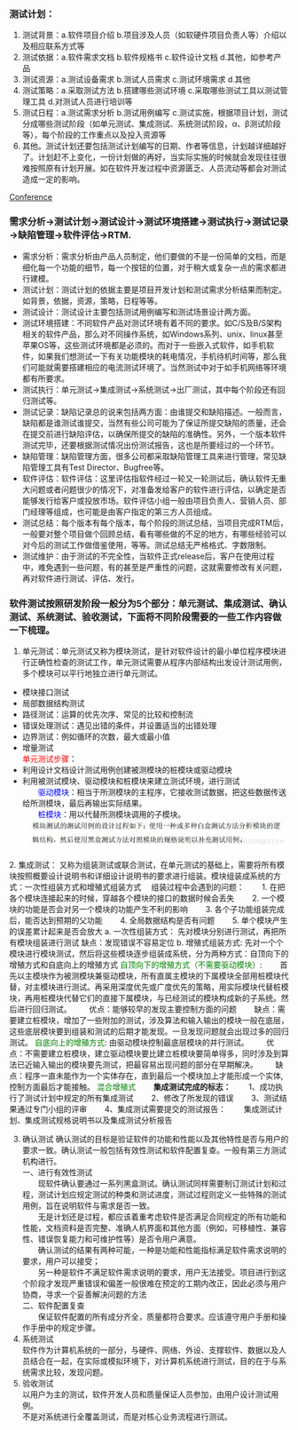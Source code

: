 ### 测试计划：
1. 测试背景：a.软件项目介绍    b.项目涉及人员（如软硬件项目负责人等）介绍以及相应联系方式等
2. 测试依据：a.软件需求文档    b.软件规格书     c.软件设计文档      d.其他，如参考产品
3. 测试资源：a.测试设备需求    b.测试人员需求    c.测试环境需求     d.其他
4. 测试策略：a.采取测试方法    b.搭建哪些测试环境   c.采取哪些测试工具以测试管理工具    d.对测试人员进行培训等
5. 测试日程：a.测试需求分析    b.测试用例编写   c.测试实施，根据项目计划，测试分成哪些测试阶段（如单元测试、集成测试、系统测试阶段，α、β测试阶段等），每个阶段的工作重点以及投入资源等
6. 其他。测试计划还要包括测试计划编写的日期、作者等信息，计划越详细越好了。计划赶不上变化，一份计划做的再好，当实际实施的时候就会发现往往很难按照原有计划开展。如在软件开发过程中资源匮乏、人员流动等都会对测试造成一定的影响。

[Conference](https://blog.csdn.net/u010177286/article/details/50358720) 
### 需求分析→测试计划→测试设计→测试环境搭建→测试执行→测试记录→缺陷管理→软件评估→RTM.

- 需求分析：需求分析由产品人员制定，他们要做的不是一份简单的文档，而是细化每一个功能的细节，每一个按钮的位置，对于稍大或复杂一点的需求都进行建模。
- 测试计划：测试计划的依据主要是项目开发计划和测试需求分析结果而制定。如背景，依据，资源，策略，日程等等。
- 测试设计：测试设计主要包括测试用例编写和测试场景设计两方面。
- 测试环境搭建：不同软件产品对测试环境有着不同的要求。如C/S及B/S架构相关的软件产品，那么对不同操作系统，如Windows系列、unix、linux甚至苹果OS等，这些测试环境都是必须的。而对于一些嵌入式软件，如手机软件，如果我们想测试一下有关功能模块的耗电情况，手机待机时间等，那么我们可能就需要搭建相应的电流测试环境了。当然测试中对于如手机网络等环境都有所要求。
- 测试执行：单元测试→集成测试→系统测试→出厂测试，其中每个阶段还有回归测试等。
- 测试记录：缺陷记录总的说来包括两方面：由谁提交和缺陷描述。一般而言，缺陷都是谁测试谁提交，当然有些公司可能为了保证所提交缺陷的质量，还会在提交前进行缺陷评估，以确保所提交的缺陷的准确性。另外，一个版本软件测试完毕，还要根据测试情况出份测试报告，这也是所要经过的一个环节。 
- 缺陷管理：缺陷管理方面，很多公司都采取缺陷管理工具来进行管理，常见缺陷管理工具有Test Director、Bugfree等。
- 软件评估：软件评估：这里评估指软件经过一轮又一轮测试后，确认软件无重大问题或者问题很少的情况下，对准备发给客户的软件进行评估，以确定是否能够发行给客户或投放市场。软件评估小组一般由项目负责人、营销人员、部门经理等组成，也可能是由客户指定的第三方人员组成。
- 测试总结：每个版本有每个版本，每个阶段的测试总结，当项目完成RTM后，一般要对整个项目做个回顾总结，看有哪些做的不足的地方，有哪些经验可以对今后的测试工作做借鉴使用，等等。测试总结无严格格式、字数限制。
- 测试维护：由于测试的不完全性，当软件正式release后，客户在使用过程中，难免遇到一些问题，有的甚至是严重性的问题，这就需要修改有关问题，再对软件进行测试、评估、发行。

### 软件测试按照研发阶段一般分为5个部分：单元测试、集成测试、确认测试、系统测试、验收测试，下面将不同阶段需要的一些工作内容做一下梳理。

1. 单元测试：单元测试又称为模块测试，是针对软件设计的最小单位程序模块进行正确性检查的测试工作，单元测试需要从程序内部结构出发设计测试用例，多个模块可以平行地独立进行单元测试。<br>
- 模块接口测试
- 局部数据结构测试
- 路径测试：运算的优先次序、常见的比较和控制流
- 错误处理测试：遇见出错的条件，并设置适当的出错处理
- 边界测试：例如循环的次数，最大或最小值
- 增量测试
<br><font color=red>单元测试步骤</font>：  
- 利用设计文档设计测试用例创建被测模块的桩模块或驱动模块
- 利用被测试模块、驱动模块和桩模块来建立测试环境，进行测试  
&emsp;&emsp;<font color=blue>驱动模块</font>：相当于所测模块的主程序，它接收测试数据，把这些数据传送给所测模块，最后再输出实际结果。  
&emsp;&emsp;<font color=blue>桩模块</font>：用以代替所测模块调用的子模块。  
![单元测试](../doc/单元测试.png)
</font>
2.  集成测试：  
又称为组装测试或联合测试，在单元测试的基础上，需要将所有模块按照概要设计说明书和详细设计说明书的要求进行组装。模块组装成系统的方式：一次性组装方式和增殖式组装方式    
&emsp;组装过程中会遇到的问题：  
&emsp;&emsp;1. 在把各个模块连接起来的时候，穿越各个模块的接口的数据时候会丢失  
&emsp;&emsp;2.  一个模块的功能是否会对另一个模块的功能产生不利的影响  
&emsp;&emsp;3. 各个子功能组装完成后，能否达到预期的父功能  
&emsp;&emsp;4. 全局数据结构是否有问题  
&emsp;&emsp;5. 单个模块产生的误差累计起来是否会放大  
a. 一次性组装方式：  
先对模块分别进行测试，再把所有模块组装进行测试  
缺点：发现错误不容易定位  
b. 增殖式组装方式:  
先对一个个模块进行模块测试，然后将这些模块逐步组装成系统，分为两种方式：自顶向下的增殖方式和自底向上的增殖方式  
<font color=green>自顶向下的增殖方式（不需要驱动模块）</font>:  
&emsp;&emsp;首先以主模块作为被测模块兼驱动模块，所有直属主模块的下属模块全部用桩模块代替，对主模块进行测试。再采用深度优先或广度优先的策略，用实际模块代替桩模块，再用桩模块代替它们的直接下属模块，与已经测试的模块构成新的子系统。然后进行回归测试。  
&emsp;&emsp;优点：能够较早的发现主要控制方面的问题  
&emsp;&emsp;缺点：需要建立桩模块，增加了一些附加的测试，涉及算法和输入输出的模块一般在底层，这些底层模块要到组装和测试的后期才能发现。一旦发现问题就会出现过多的回归测试。  
<font color=green>自底向上的增殖方式</font>:  
由驱动模块控制最底层模块的并行测试。  
&emsp;&emsp;优点：不需要建立桩模块，建立驱动模块要比建立桩模块要简单得多，同时涉及到算法已近输入输出的模块要先测试，把最容易出现问题的部分在早期解决。  
&emsp;&emsp;缺点：程序一直未能作为一个实体存在，直到最后一个模块加上才能形成一个实体,控制方面最后才能接触。  
<font color=green>混合增殖式</font>  
&emsp;&emsp;<b>集成测试完成的标志：</b>  
&emsp;&emsp;1、成功执行了测试计划中规定的所有集成测试  
&emsp;&emsp;2、修改了所发现的错误  
&emsp;&emsp;3、测试结果通过专门小组的评审  
&emsp;&emsp;4、集成测试需要提交的测试报告：  
&emsp;&emsp;集成测试计划、集成测试规格说明书以及集成测试分析报告

3. 确认测试
确认测试的目标是验证软件的功能和性能以及其他特性是否与用户的要求一致。确认测试一般包括有效性测试和软件配置复查。一般有第三方测试机构进行。  
一、进行有效性测试  
&emsp;&emsp;现软件确认要通过一系列黑盒测试。确认测试同样需要制订测试计划和过程，测试计划应规定测试的种类和测试进度，测试过程则定义一些特殊的测试用例，旨在说明软件与需求是否一致。  
&emsp;&emsp;无是计划还是过程，都应该着重考虑软件是否满足合同规定的所有功能和性能，文档资料是否完整、准确人机界面和其他方面（例如，可移植性、兼容性、错误恢复能力和可维护性等）是否令用户满意。  
&emsp;&emsp;确认测试的结果有两种可能，一种是功能和性能指标满足软件需求说明的要求，用户可以接受；  
&emsp;&emsp;另一种是软件不满足软件需求说明的要求，用户无法接受。项目进行到这个阶段才发现严重错误和偏差一般很难在预定的工期内改正，因此必须与用户协商，寻求一个妥善解决问题的方法  
二、软件配置复查  
&emsp;&emsp;保证软件配置的所有成分齐全，质量都符合要求。应该遵守用户手册和操作手册中的规定步骤。  
4. 系统测试  
软件作为计算机系统的一部分，与硬件、网络、外设、支撑软件、数据以及人员结合在一起，在实际或模拟环境下，对计算机系统进行测试，目的在于与系统需求比较，发现问题。
5. 验收测试  
以用户为主的测试，软件开发人员和质量保证人员参加，由用户设计测试用例。  
不是对系统进行全覆盖测试，而是对核心业务流程进行测试。